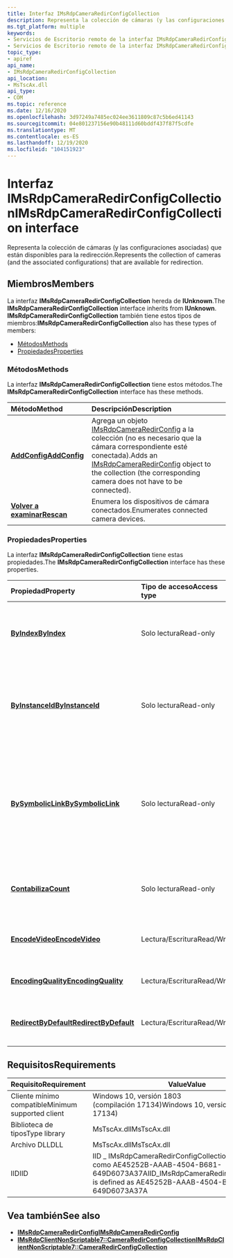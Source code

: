 ```yaml
---
title: Interfaz IMsRdpCameraRedirConfigCollection
description: Representa la colección de cámaras (y las configuraciones asociadas) que están disponibles para la redirección.
ms.tgt_platform: multiple
keywords:
- Servicios de Escritorio remoto de la interfaz IMsRdpCameraRedirConfigCollection
- Servicios de Escritorio remoto de la interfaz IMsRdpCameraRedirConfigCollection, descrito
topic_type:
- apiref
api_name:
- IMsRdpCameraRedirConfigCollection
api_location:
- MsTscAx.dll
api_type:
- COM
ms.topic: reference
ms.date: 12/16/2020
ms.openlocfilehash: 3d97249a7485ec024ee3611809c87c5b6ed41143
ms.sourcegitcommit: 04e801237156e90b48111d60bddf437f87f5cdfe
ms.translationtype: MT
ms.contentlocale: es-ES
ms.lasthandoff: 12/19/2020
ms.locfileid: "104151923"
---
```

# <a name="imsrdpcameraredirconfigcollection-interface"></a><span data-ttu-id="e3e3a-105">Interfaz IMsRdpCameraRedirConfigCollection</span><span class="sxs-lookup"><span data-stu-id="e3e3a-105">IMsRdpCameraRedirConfigCollection interface</span></span>

 <span data-ttu-id="e3e3a-106">Representa la colección de cámaras (y las configuraciones asociadas) que están disponibles para la redirección.</span><span class="sxs-lookup"><span data-stu-id="e3e3a-106">Represents the collection of cameras (and the associated configurations) that are available for redirection.</span></span>

## <a name="members"></a><span data-ttu-id="e3e3a-107">Miembros</span><span class="sxs-lookup"><span data-stu-id="e3e3a-107">Members</span></span>

<span data-ttu-id="e3e3a-108">La interfaz **IMsRdpCameraRedirConfigCollection** hereda de **IUnknown**.</span><span class="sxs-lookup"><span data-stu-id="e3e3a-108">The **IMsRdpCameraRedirConfigCollection** interface inherits from **IUnknown**.</span></span> <span data-ttu-id="e3e3a-109">**IMsRdpCameraRedirConfigCollection** también tiene estos tipos de miembros:</span><span class="sxs-lookup"><span data-stu-id="e3e3a-109">**IMsRdpCameraRedirConfigCollection** also has these types of members:</span></span>

- [<span data-ttu-id="e3e3a-110">Métodos</span><span class="sxs-lookup"><span data-stu-id="e3e3a-110">Methods</span></span>](#methods)
- [<span data-ttu-id="e3e3a-111">Propiedades</span><span class="sxs-lookup"><span data-stu-id="e3e3a-111">Properties</span></span>](#properties)

### <a name="methods"></a><span data-ttu-id="e3e3a-112">Métodos</span><span class="sxs-lookup"><span data-stu-id="e3e3a-112">Methods</span></span>

<span data-ttu-id="e3e3a-113">La interfaz **IMsRdpCameraRedirConfigCollection** tiene estos métodos.</span><span class="sxs-lookup"><span data-stu-id="e3e3a-113">The **IMsRdpCameraRedirConfigCollection** interface has these methods.</span></span>

| <span data-ttu-id="e3e3a-114">Método</span><span class="sxs-lookup"><span data-stu-id="e3e3a-114">Method</span></span>            | <span data-ttu-id="e3e3a-115">Descripción</span><span class="sxs-lookup"><span data-stu-id="e3e3a-115">Description</span></span>              |
|:------------------|:-------------------------|
| [<span data-ttu-id="e3e3a-116">**AddConfig**</span><span class="sxs-lookup"><span data-stu-id="e3e3a-116">**AddConfig**</span></span>](imsrdpcameraredirconfigcollection-addconfig.md)       |  <span data-ttu-id="e3e3a-117">Agrega un objeto [IMsRdpCameraRedirConfig](imsrdpcameraredirconfig.md) a la colección (no es necesario que la cámara correspondiente esté conectada).</span><span class="sxs-lookup"><span data-stu-id="e3e3a-117">Adds an [IMsRdpCameraRedirConfig](imsrdpcameraredirconfig.md) object to the collection (the corresponding camera does not have to be connected).</span></span>                   |
| [<span data-ttu-id="e3e3a-118">**Volver a examinar**</span><span class="sxs-lookup"><span data-stu-id="e3e3a-118">**Rescan**</span></span>](imsrdpcameraredirconfigcollection-rescan.md)       |  <span data-ttu-id="e3e3a-119">Enumera los dispositivos de cámara conectados.</span><span class="sxs-lookup"><span data-stu-id="e3e3a-119">Enumerates connected camera devices.</span></span>                   |

### <a name="properties"></a><span data-ttu-id="e3e3a-120">Propiedades</span><span class="sxs-lookup"><span data-stu-id="e3e3a-120">Properties</span></span>

<span data-ttu-id="e3e3a-121">La interfaz **IMsRdpCameraRedirConfigCollection** tiene estas propiedades.</span><span class="sxs-lookup"><span data-stu-id="e3e3a-121">The **IMsRdpCameraRedirConfigCollection** interface has these properties.</span></span>

| <span data-ttu-id="e3e3a-122">Propiedad</span><span class="sxs-lookup"><span data-stu-id="e3e3a-122">Property</span></span>         | <span data-ttu-id="e3e3a-123">Tipo de acceso</span><span class="sxs-lookup"><span data-stu-id="e3e3a-123">Access type</span></span>           | <span data-ttu-id="e3e3a-124">Descripción</span><span class="sxs-lookup"><span data-stu-id="e3e3a-124">Description</span></span>            |
|:-----------------|:----------------------|:-----------------------|
| [<span data-ttu-id="e3e3a-125">**ByIndex**</span><span class="sxs-lookup"><span data-stu-id="e3e3a-125">**ByIndex**</span></span>](imsrdpcameraredirconfigcollection-byindex.md)      | <span data-ttu-id="e3e3a-126">Solo lectura</span><span class="sxs-lookup"><span data-stu-id="e3e3a-126">Read-only</span></span> |  <span data-ttu-id="e3e3a-127">Devuelve un objeto [IMsRdpCameraRedirConfig](imsrdpcameraredirconfig.md) por su índice en la colección.</span><span class="sxs-lookup"><span data-stu-id="e3e3a-127">Returns an [IMsRdpCameraRedirConfig](imsrdpcameraredirconfig.md) object by its index in the collection.</span></span>   |
| [<span data-ttu-id="e3e3a-128">**ByInstanceId**</span><span class="sxs-lookup"><span data-stu-id="e3e3a-128">**ByInstanceId**</span></span>](imsrdpcameraredirconfigcollection-byinstanceid.md)                       | <span data-ttu-id="e3e3a-129">Solo lectura</span><span class="sxs-lookup"><span data-stu-id="e3e3a-129">Read-only</span></span> |    <span data-ttu-id="e3e3a-130">Devuelve un objeto [IMsRdpCameraRedirConfig](imsrdpcameraredirconfig.md) de la colección que corresponde al identificador de instancia especificado.</span><span class="sxs-lookup"><span data-stu-id="e3e3a-130">Returns an [IMsRdpCameraRedirConfig](imsrdpcameraredirconfig.md) object from the collection that corresponds to the specified instance ID.</span></span>    |
| [<span data-ttu-id="e3e3a-131">**BySymbolicLink**</span><span class="sxs-lookup"><span data-stu-id="e3e3a-131">**BySymbolicLink**</span></span>](imsrdpcameraredirconfigcollection-bysymboliclink.md)      | <span data-ttu-id="e3e3a-132">Solo lectura</span><span class="sxs-lookup"><span data-stu-id="e3e3a-132">Read-only</span></span> |  <span data-ttu-id="e3e3a-133">Devuelve un objeto [IMsRdpCameraRedirConfig](imsrdpcameraredirconfig.md) de la colección que corresponde al vínculo simbólico especificado de la interfaz **KSCATEGORY_VIDEO_CAMERA** de la cámara.</span><span class="sxs-lookup"><span data-stu-id="e3e3a-133">Returns an [IMsRdpCameraRedirConfig](imsrdpcameraredirconfig.md) object from the collection that corresponds to the given symbolic link of the **KSCATEGORY_VIDEO_CAMERA** interface for the camera.</span></span>  |
| [<span data-ttu-id="e3e3a-134">**Contabiliza**</span><span class="sxs-lookup"><span data-stu-id="e3e3a-134">**Count**</span></span>](imsrdpcameraredirconfigcollection-count.md)                       | <span data-ttu-id="e3e3a-135">Solo lectura</span><span class="sxs-lookup"><span data-stu-id="e3e3a-135">Read-only</span></span> |    <span data-ttu-id="e3e3a-136">Devuelve el número de objetos [IMsRdpCameraRedirConfig](imsrdpcameraredirconfig.md) de la colección.</span><span class="sxs-lookup"><span data-stu-id="e3e3a-136">Returns the number of [IMsRdpCameraRedirConfig](imsrdpcameraredirconfig.md) objects in the collection.</span></span>   |
| [<span data-ttu-id="e3e3a-137">**EncodeVideo**</span><span class="sxs-lookup"><span data-stu-id="e3e3a-137">**EncodeVideo**</span></span>](imsrdpcameraredirconfigcollection-encodevideo.md)      | <span data-ttu-id="e3e3a-138">Lectura/Escritura</span><span class="sxs-lookup"><span data-stu-id="e3e3a-138">Read/Write</span></span> |  <span data-ttu-id="e3e3a-139">Especifica si la secuencia de vídeo es H. 264 codificada.</span><span class="sxs-lookup"><span data-stu-id="e3e3a-139">Specifies whether or not the video stream is H.264 encoded.</span></span>  |
| [<span data-ttu-id="e3e3a-140">**EncodingQuality**</span><span class="sxs-lookup"><span data-stu-id="e3e3a-140">**EncodingQuality**</span></span>](imsrdpcameraredirconfigcollection-encodingquality.md)                       | <span data-ttu-id="e3e3a-141">Lectura/Escritura</span><span class="sxs-lookup"><span data-stu-id="e3e3a-141">Read/Write</span></span> |    <span data-ttu-id="e3e3a-142">Especifica la calidad de codificación (velocidad de bits).</span><span class="sxs-lookup"><span data-stu-id="e3e3a-142">Specifies the encoding quality (bit rate).</span></span>   |
| [<span data-ttu-id="e3e3a-143">**RedirectByDefault**</span><span class="sxs-lookup"><span data-stu-id="e3e3a-143">**RedirectByDefault**</span></span>](imsrdpcameraredirconfigcollection-redirectbydefault.md)                       | <span data-ttu-id="e3e3a-144">Lectura/Escritura</span><span class="sxs-lookup"><span data-stu-id="e3e3a-144">Read/Write</span></span> |   <span data-ttu-id="e3e3a-145">Especifica si cualquier cámara nueva se redirige de forma predeterminada.</span><span class="sxs-lookup"><span data-stu-id="e3e3a-145">Specifies whether or not any new camera gets redirected by default.</span></span>    |

## <a name="requirements"></a><span data-ttu-id="e3e3a-146">Requisitos</span><span class="sxs-lookup"><span data-stu-id="e3e3a-146">Requirements</span></span>

| <span data-ttu-id="e3e3a-147">Requisito</span><span class="sxs-lookup"><span data-stu-id="e3e3a-147">Requirement</span></span> | <span data-ttu-id="e3e3a-148">Value</span><span class="sxs-lookup"><span data-stu-id="e3e3a-148">Value</span></span> |
|-------------------------------------|---------------------------------------|
| <span data-ttu-id="e3e3a-149">Cliente mínimo compatible</span><span class="sxs-lookup"><span data-stu-id="e3e3a-149">Minimum supported client</span></span>| <span data-ttu-id="e3e3a-150">Windows 10, versión 1803 (compilación 17134)</span><span class="sxs-lookup"><span data-stu-id="e3e3a-150">Windows 10, version 1803 (build 17134)</span></span>      |
| <span data-ttu-id="e3e3a-151">Biblioteca de tipos</span><span class="sxs-lookup"><span data-stu-id="e3e3a-151">Type library</span></span>            | <span data-ttu-id="e3e3a-152">MsTscAx.dll</span><span class="sxs-lookup"><span data-stu-id="e3e3a-152">MsTscAx.dll</span></span>                        |
| <span data-ttu-id="e3e3a-153">Archivo DLL</span><span class="sxs-lookup"><span data-stu-id="e3e3a-153">DLL</span></span>                  | <span data-ttu-id="e3e3a-154">MsTscAx.dll</span><span class="sxs-lookup"><span data-stu-id="e3e3a-154">MsTscAx.dll</span></span>     |
| <span data-ttu-id="e3e3a-155">IID</span><span class="sxs-lookup"><span data-stu-id="e3e3a-155">IID</span></span>                      | <span data-ttu-id="e3e3a-156">IID \_ IMsRdpCameraRedirConfigCollection se define como AE45252B-AAAB-4504-B681-649D6073A37A</span><span class="sxs-lookup"><span data-stu-id="e3e3a-156">IID\_IMsRdpCameraRedirConfigCollection is defined as AE45252B-AAAB-4504-B681-649D6073A37A</span></span>            |

## <a name="see-also"></a><span data-ttu-id="e3e3a-157">Vea también</span><span class="sxs-lookup"><span data-stu-id="e3e3a-157">See also</span></span>

- [<span data-ttu-id="e3e3a-158">**IMsRdpCameraRedirConfig**</span><span class="sxs-lookup"><span data-stu-id="e3e3a-158">**IMsRdpCameraRedirConfig**</span></span>](imsrdpcameraredirconfig.md)
- [<span data-ttu-id="e3e3a-159">**IMsRdpClientNonScriptable7::CameraRedirConfigCollection**</span><span class="sxs-lookup"><span data-stu-id="e3e3a-159">**IMsRdpClientNonScriptable7::CameraRedirConfigCollection**</span></span>](imsrdpclientnonscriptable7-cameraredirconfigcollection.md)
